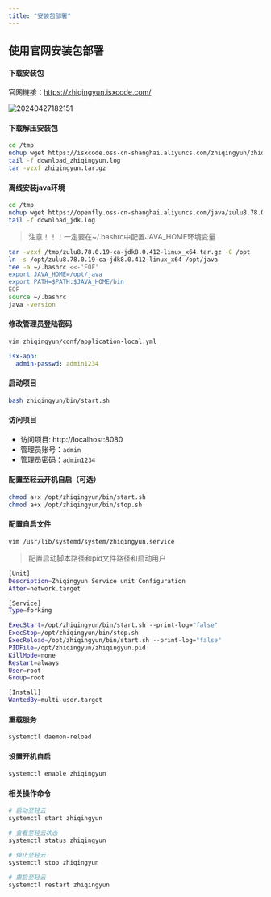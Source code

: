 ```yaml
---
title: "安装包部署"
---
```


## 使用官网安装包部署

#### 下载安装包

官网链接：https://zhiqingyun.isxcode.com/

![20240427182151](https://img.isxcode.com/picgo/20240427182151.png)

#### 下载解压安装包

```bash
cd /tmp
nohup wget https://isxcode.oss-cn-shanghai.aliyuncs.com/zhiqingyun/zhiqingyun.tar.gz >> download_zhiqingyun.log 2>&1 &
tail -f download_zhiqingyun.log
tar -vzxf zhiqingyun.tar.gz
```

#### 离线安装java环境

```bash
cd /tmp
nohup wget https://openfly.oss-cn-shanghai.aliyuncs.com/java/zulu8.78.0.19-ca-jdk8.0.412-linux_x64.tar.gz >> download_jdk.log 2>&1 &
tail -f download_jdk.log
```

> 注意！！！一定要在~/.bashrc中配置JAVA_HOME环境变量

```bash
tar -vzxf /tmp/zulu8.78.0.19-ca-jdk8.0.412-linux_x64.tar.gz -C /opt
ln -s /opt/zulu8.78.0.19-ca-jdk8.0.412-linux_x64 /opt/java
tee -a ~/.bashrc <<-'EOF'
export JAVA_HOME=/opt/java
export PATH=$PATH:$JAVA_HOME/bin
EOF
source ~/.bashrc
java -version
```

#### 修改管理员登陆密码

```bash
vim zhiqingyun/conf/application-local.yml
```

```yml
isx-app:
  admin-passwd: admin1234
```

#### 启动项目

```bash
bash zhiqingyun/bin/start.sh
```

#### 访问项目

- 访问项目: http://localhost:8080 
- 管理员账号：`admin` 
- 管理员密码：`admin1234` 


#### 配置至轻云开机自启（可选）

```bash
chmod a+x /opt/zhiqingyun/bin/start.sh
chmod a+x /opt/zhiqingyun/bin/stop.sh
```

#### 配置自启文件

```bash
vim /usr/lib/systemd/system/zhiqingyun.service
```

> 配置启动脚本路径和pid文件路径和启动用户

```bash
[Unit]
Description=Zhiqingyun Service unit Configuration
After=network.target

[Service]
Type=forking

ExecStart=/opt/zhiqingyun/bin/start.sh --print-log="false"
ExecStop=/opt/zhiqingyun/bin/stop.sh
ExecReload=/opt/zhiqingyun/bin/start.sh --print-log="false"
PIDFile=/opt/zhiqingyun/zhiqingyun.pid
KillMode=none
Restart=always
User=root
Group=root

[Install]
WantedBy=multi-user.target
```

#### 重载服务

```bash
systemctl daemon-reload
```

#### 设置开机自启

```bash
systemctl enable zhiqingyun
```

#### 相关操作命令

```bash
# 启动至轻云
systemctl start zhiqingyun

# 查看至轻云状态
systemctl status zhiqingyun

# 停止至轻云
systemctl stop zhiqingyun

# 重启至轻云
systemctl restart zhiqingyun
```